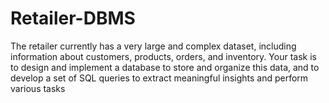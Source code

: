 # Retailer-DBMS
The retailer currently has a very large and complex dataset, including  information about customers, products, orders, and inventory. Your task is to design and implement a  database to store and organize this data, and to develop a set of SQL queries to extract meaningful insights  and perform various tasks
